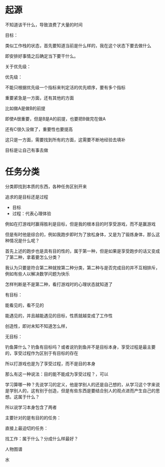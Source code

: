 # 起源

不知道该干什么，导致浪费了大量的时间

目标：

类似工作栈的状态，首先要知道当前是什么样的，我在这个状态下要去做什么

即安排好事情之后确定当下要干什么。

关于优先级：

优先级：

不能只根据优先级一个指标来判定活的优先顺序，要有多个指标

重要紧急是一方面，还有其他的方面

比如做A是做B的前提

即使A很重要，但是B是A的前提，也要把B做完在做A

还有C很久没做了，重要性也要提高

这只是一方面，需要找到所有的方面，这需要不断地经验去填补



目标是让自己有事去做



# 任务分类

分类即找到本质的东西，各种任务区别开来

追求的是目标还是过程

- 目标
- 过程：代表心理体验

例如在打游戏时赢得胜利是目标，但是我的根本目的时享受游戏，而不是赢游戏

但是有时他是综合的，例如我跑步即时为了放松身体，又是为了锻炼身体，那么这种情况是什么呢？

首先上述的跑步也是具有目的性的，属于第一种，但是如果是享受跑步的话又变成了第二种，拿着要怎么分类？

我认为只要是符合第二种就按第二种分类，第二种与是否完成目的并不互相排斥，例如有些人以解决数学问题为快乐

怎样判断是不是第二种，看打游戏时的心理状态就知道了

有目标：

能看见的，看不见的

能遇见的，并且越能遇见的目标，性质就越变成了工作性

创造性，即对未知不知道怎么样，

无目标：

钓鱼算什么？钓鱼有目标吗？或者说钓到鱼并不是目标本身，享受过程是最主要的，享受过程作为区别于有目标的存在

所以打游戏也是为了享受过程，而不是目的本身

那么有这一种说法：目的能不能成为享受过程？，可以



学习算哪一种？先说学习的定义，他是学别人的还是自己想的，从学习这个字来说是学别人的，这有别于创造，但是有些东西是要结合别人的观点进而产生自己的思想。这属于什么？

所以说学习本身包含了两者

主要针对的是有目的的任务：

直接上最迫切的任务：

找工作：属于什么？分成什么样最好？

人物图谱

水



